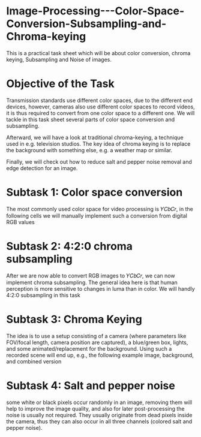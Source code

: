 # Image-Processing---Color-Space-Conversion-Subsampling-and-Chroma-keying
This is a practical task sheet which will be about color conversion, chroma keying, Subsampling and Noise of images.

# Objective of the Task 

Transmission standards use different color spaces, due to the different end devices, however, cameras also use different color spaces to record videos, it is thus required to convert from one color space to a different one. We will tackle in this task sheet several parts of color space conversion and subsampling.

Afterward, we will have a look at traditional chroma-keying, a technique used in e.g. television studios. The key idea of chroma keying is to replace the background with something else, e.g. a weather map or similar.

Finally, we will check out how to reduce salt and pepper noise removal and edge detection for an image.


# Subtask 1: Color space conversion
The most commonly used color space for video processing is  𝑌𝐶𝑏𝐶𝑟, in the following cells we will manually implement such a conversion from digital RGB values

# Subtask 2: 4:2:0 chroma subsampling
After we are now able to convert RGB images to  𝑌𝐶𝑏𝐶𝑟, we can now implement chroma subsampling. The general idea here is that human perception is more sensitive to changes in luma than in color. We will handly 4:2:0 subsampling in this task

# Subtask 3: Chroma Keying
The idea is to use a setup consisting of a camera (where parameters like FOV/focal length, camera position are captured), a blue/green box, lights, and some animated/replacement for the background. Using such a recorded scene will end up, e.g., the following example image, background, and combined version

# Subtask 4: Salt and pepper noise
some white or black pixels occur randomly in an image, removing them will help to improve the image quality, and also for later post-processing the noise is usually not required. They usually originate from dead pixels inside the camera, thus they can also occur in all three channels (colored salt and pepper noise).
